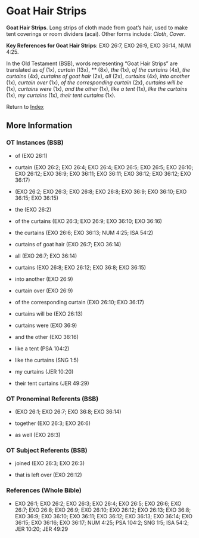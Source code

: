 # Goat Hair Strips
**Goat Hair Strips**. 
Long strips of cloth made from goat’s hair, used to make tent coverings or room dividers (acai). 
Other forms include: 
*Cloth*, *Cover*. 


**Key References for Goat Hair Strips**: 
EXO 26:7, EXO 26:9, EXO 36:14, NUM 4:25. 


In the Old Testament (BSB), words representing “Goat Hair Strips” are translated as 
*of* (1x), *curtain* (13x), ** (8x), *the* (1x), *of the curtains* (4x), *the curtains* (4x), *curtains of goat hair* (2x), *all* (2x), *curtains* (4x), *into another* (1x), *curtain over* (1x), *of the corresponding curtain* (2x), *curtains will be* (1x), *curtains were* (1x), *and the other* (1x), *like a tent* (1x), *like the curtains* (1x), *my curtains* (1x), *their tent curtains* (1x). 




Return to [Index](00-Index.md)

## More Information

### OT Instances (BSB)

* of (EXO 26:1)

* curtain (EXO 26:2; EXO 26:4; EXO 26:4; EXO 26:5; EXO 26:5; EXO 26:10; EXO 26:12; EXO 36:9; EXO 36:11; EXO 36:11; EXO 36:12; EXO 36:12; EXO 36:17)

*  (EXO 26:2; EXO 26:3; EXO 26:8; EXO 26:8; EXO 36:9; EXO 36:10; EXO 36:15; EXO 36:15)

* the (EXO 26:2)

* of the curtains (EXO 26:3; EXO 26:9; EXO 36:10; EXO 36:16)

* the curtains (EXO 26:6; EXO 36:13; NUM 4:25; ISA 54:2)

* curtains of goat hair (EXO 26:7; EXO 36:14)

* all (EXO 26:7; EXO 36:14)

* curtains (EXO 26:8; EXO 26:12; EXO 36:8; EXO 36:15)

* into another (EXO 26:9)

* curtain over (EXO 26:9)

* of the corresponding curtain (EXO 26:10; EXO 36:17)

* curtains will be (EXO 26:13)

* curtains were (EXO 36:9)

* and the other (EXO 36:16)

* like a tent (PSA 104:2)

* like the curtains (SNG 1:5)

* my curtains (JER 10:20)

* their tent curtains (JER 49:29)



### OT Pronominal Referents (BSB)

*  (EXO 26:1; EXO 26:7; EXO 36:8; EXO 36:14)

* together (EXO 26:3; EXO 26:6)

* as well (EXO 26:3)



### OT Subject Referents (BSB)

* joined (EXO 26:3; EXO 26:3)

* that is left over (EXO 26:12)



### References (Whole Bible)

* EXO 26:1; EXO 26:2; EXO 26:3; EXO 26:4; EXO 26:5; EXO 26:6; EXO 26:7; EXO 26:8; EXO 26:9; EXO 26:10; EXO 26:12; EXO 26:13; EXO 36:8; EXO 36:9; EXO 36:10; EXO 36:11; EXO 36:12; EXO 36:13; EXO 36:14; EXO 36:15; EXO 36:16; EXO 36:17; NUM 4:25; PSA 104:2; SNG 1:5; ISA 54:2; JER 10:20; JER 49:29



